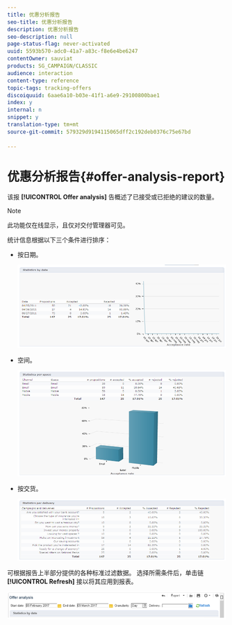 ```yaml
---
title: 优惠分析报告
seo-title: 优惠分析报告
description: 优惠分析报告
seo-description: null
page-status-flag: never-activated
uuid: 5593b570-adc0-41a7-a83c-f8e6e4be6247
contentOwner: sauviat
products: SG_CAMPAIGN/CLASSIC
audience: interaction
content-type: reference
topic-tags: tracking-offers
discoiquuid: 6aae6a10-b03e-41f1-a6e9-29100800bae1
index: y
internal: n
snippet: y
translation-type: tm+mt
source-git-commit: 579329d9194115065dff2c192deb0376c75e67bd

---
```



# 优惠分析报告{#offer-analysis-report}

该报 **[!UICONTROL Offer analysis]** 告概述了已接受或已拒绝的建议的数量。

>[!NOTE]
>
>此功能仅在线显示，且仅对交付管理器可见。

统计信息根据以下三个条件进行排序：

* 按日期。

   ![](assets/offer_report_perdate.png)

* 空间。

   ![](assets/offer_report_perspaces.png)

* 按交货。

   ![](assets/offer_report_perdeliveries.png)

可根据报告上半部分提供的各种标准过滤数据。 选择所需条件后，单击链 **[!UICONTROL Refresh]** 接以将其应用到报表。

![](assets/offer_report_criteria.png)

